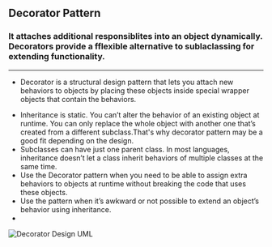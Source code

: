 ## Decorator Pattern
### It attaches additional responsiblites into an object dynamically. Decorators provide a fflexible alternative to sublaclassing for extending functionality.

---
- Decorator is a structural design pattern that lets you attach new behaviors to objects by placing these objects inside special wrapper objects that contain the behaviors.
* Inheritance is static. You can’t alter the behavior of an existing object at runtime. You can only replace the whole object with another one that’s created from a different subclass.That's why decorator pattern may be a good fit depending on the design.
* Subclasses can have just one parent class. In most languages, inheritance doesn’t let a class inherit behaviors of multiple classes at the same time.
*  Use the Decorator pattern when you need to be able to assign extra behaviors to objects at runtime without breaking the code that uses these objects.
*  Use the pattern when it’s awkward or not possible to extend an object’s behavior using inheritance.
*  


![Decorator Design UML](https://i.stack.imgur.com/ctCkm.png)

